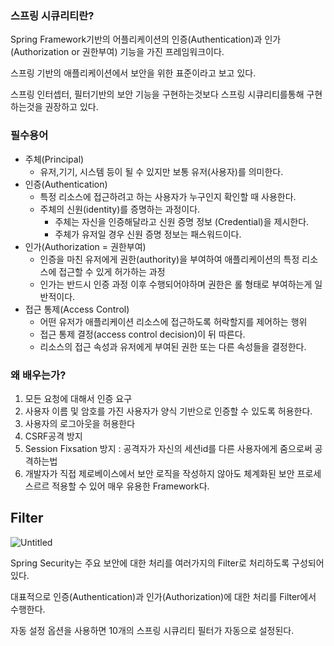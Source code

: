 ### 스프링 시큐리티란?

Spring Framework기반의 어플리케이션의 인증(Authentication)과 인가(Authorization or 권한부여) 기능을 가진 프레임워크이다.

스프링 기반의 애플리케이션에서 보안을 위한 표준이라고 보고 있다.

스프링 인터셉터, 필터기반의 보안 기능을 구현하는것보다 스프링 시큐리티를통해 구현하는것을 권장하고 있다.

### 필수용어

- 주체(Principal)
    - 유저,기기, 시스템 등이 될 수 있지만 보통 유저(사용자)를 의미한다.
- 인증(Authentication)
    - 특정 리소스에 접근하려고 하는 사용자가 누구인지 확인할 때 사용한다.
    - 주체의 신원(identity)를 증명하는 과정이다.
        - 주체는 자신을 인증해달라고 신원 증명 정보 (Credential)을 제시한다.
        - 주체가 유저일 경우 신원 증명 정보는 패스워드이다.
- 인가(Authorization = 권한부여)
    - 인증을 마친 유저에게 권한(authority)을 부여하여 애플리케이션의 특정 리소스에 접근할 수 있게 허가하는 과정
    - 인가는 반드시 인증 과정 이후 수행되어야하며 권한은 롤 형태로 부여하는게 일반적이다.
- 접근 통제(Access Control)
    - 어떤 유저가 애플리케이션 리소스에 접근하도록 허락할지를 제어하는 행위
    - 접근 통제 결정(access control decision)이 뒤 따른다.
    - 리소스의 접근 속성과 유저에게 부여된 권한 또는 다른 속성들을 결정한다.
    

### 왜 배우는가?

1. 모든 요청에 대해서 인증 요구
2. 사용자 이름 및 암호를 가진 사용자가 양식 기반으로 인증할 수 있도록 허용한다.
3. 사용자의 로그아웃을 허용한다
4. CSRF공격 방지
5. Session Fixsation 방지 : 공격자가 자신의 세션id를 다른 사용자에게 줌으로써 공격하는법
6. 개발자가 직접 제로베이스에서 보안 로직을 작성하지 않아도 체계화된 보안 프로세스르르 적용할 수 있어 매우 유용한 Framework다.

## Filter

![Untitled](https://s3-us-west-2.amazonaws.com/secure.notion-static.com/3af2c83a-ca89-483d-b8c3-739232b8871c/Untitled.png)

Spring Security는 주요 보안에 대한 처리를 여러가지의 Filter로 처리하도록 구성되어 있다.

대표적으로 인증(Authentication)과 인가(Authorization)에 대한 처리를 Filter에서 수행한다.

자동 설정 옵션을 사용하면 10개의 스프링 시큐리티 필터가 자동으로 설정된다.
